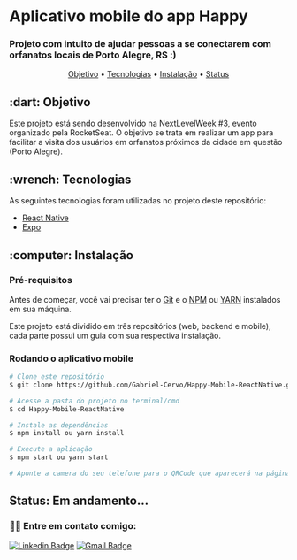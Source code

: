 # Aplicativo mobile do app Happy

### Projeto com intuito de ajudar pessoas a se conectarem com orfanatos locais de Porto Alegre, RS :)

<p align="center">
 <a href="#objetivo">Objetivo</a> •
 <a href="#tecnologias">Tecnologias</a> • 
 <a href="#instalacao">Instalação</a> • 
 <a href="#status">Status</a>
</p>

<h2 id="objetivo">:dart: Objetivo</h2>
Este projeto está sendo desenvolvido na NextLevelWeek #3, evento organizado pela RocketSeat. O objetivo se trata em realizar um app para facilitar a visita dos usuários em orfanatos próximos da cidade em questão (Porto Alegre).

<h2 id="tecnologias">:wrench: Tecnologias</h2>

As seguintes tecnologias foram utilizadas no projeto deste repositório:

- [React Native](https://reactnative.dev/)
- [Expo](https://expo.io/)

<h2 id="instalacao">:computer: Instalação</h2>

### Pré-requisitos

Antes de começar, você vai precisar ter o [Git](https://git-scm.com) e o [NPM](https://www.npmjs.com/) ou [YARN](https://yarnpkg.com/) instalados em sua máquina.

Este projeto está dividido em três repositórios (web, backend e mobile), cada parte possui um guia com sua respectiva instalação.

### Rodando o aplicativo mobile

```bash
# Clone este repositório
$ git clone https://github.com/Gabriel-Cervo/Happy-Mobile-ReactNative.git

# Acesse a pasta do projeto no terminal/cmd
$ cd Happy-Mobile-ReactNative

# Instale as dependências
$ npm install ou yarn install

# Execute a aplicação
$ npm start ou yarn start

# Aponte a camera do seu telefone para o QRCode que aparecerá na página do metro bundler, ou se preferir, abra por um simulador no seu computador.
```

<h2 id="status">Status: Em andamento...</h2>

### 👋🏽 Entre em contato comigo:

[![Linkedin Badge](https://img.shields.io/badge/Gabriel--Cervo-Linkedin-blue?link=https://www.linkedin.com/in/joaogabrielcervo/?style=flat-square&logo=Linkedin)](https://www.linkedin.com/in/joaogabrielcervo)
[![Gmail Badge](https://img.shields.io/badge/Gabriel--Cervo-Email-red?link=mailto:joaogabrieldouradocervo@gmail.com/?style=flat-square&logo=Gmail&logoColor=white)](mailto:joaogabrieldouradocervo@gmail.com)
